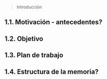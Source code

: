 > Introducción

## 1.1. Motivación - antecedentes?



## 1.2. Objetivo



## 1.3. Plan de trabajo



## 1.4. Estructura de la memoria?

